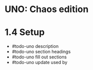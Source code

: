# UNO: Chaos edition
# 1.4 Setup
- #todo-uno description
- #todo-uno section headings
- #todo-uno fill out sections
- #todo-uno update used by
